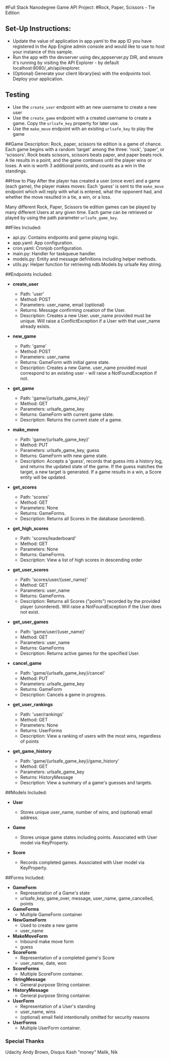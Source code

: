 #Full Stack Nanodegree Game API Project:
#Rock, Paper, Scissors - Tie Edition

## Set-Up Instructions:
 - Update the value of application in app.yaml to the app ID you have registered
 in the App Engine admin console and would like to use to host your instance of this sample.
 - Run the app with the devserver using dev_appserver.py DIR, and ensure it's
 running by visiting the API Explorer - by default localhost:8080/_ah/api/explorer.
 - (Optional) Generate your client library(ies) with the endpoints tool.
 Deploy your application.
 
 ## Testing
 - Use the `create_user` endpoint with an new username to create a new user
 - Use the `create_game` endpoint with a created username to create a game. Copy the
`urlsafe_key` property for later use.
 - Use the `make_move` endpoint with an existing `urlsafe_key` to play the game
 
##Game Description:
Rock, paper, scissors tie edition is a game of chance. Each game begins with a random 'target'
among the three: 'rock', 'paper', or 'scissors'.  Rock beats scissors, scissors beats
paper, and paper beats rock.  A tie results in a point, and the game continues
until the player wins or loses.  A win is worth 3 additional points, and counts as a win in
the standings.

##How to Play
After the player has created a user (once ever) and a game (each game), the player makes moves:
Each 'guess' is sent to the `make_move` endpoint which will reply
with what is entered, what the opponent had, and whether the move resulted in a tie,
a win, or a loss.

Many different Rock, Paper, Scissors tie edition games can be played by many different Users at any given time. Each game can be retrieved or played by using the path parameter
`urlsafe_game_key`.

##Files Included:
 - api.py: Contains endpoints and game playing logic.
 - app.yaml: App configuration.
 - cron.yaml: Cronjob configuration.
 - main.py: Handler for taskqueue handler.
 - models.py: Entity and message definitions including helper methods.
 - utils.py: Helper function for retrieving ndb.Models by urlsafe Key string.

##Endpoints Included:
 - **create_user**
    - Path: 'user'
    - Method: POST
    - Parameters: user_name, email (optional)
    - Returns: Message confirming creation of the User.
    - Description: Creates a new User. user_name provided must be unique. Will 
    raise a ConflictException if a User with that user_name already exists.
    
 - **new_game**
    - Path: 'game'
    - Method: POST
    - Parameters: user_name
    - Returns: GameForm with initial game state.
    - Description: Creates a new Game. user_name provided must correspond to an
    existing user - will raise a NotFoundException if not.
     
 - **get_game**
    - Path: 'game/{urlsafe_game_key}'
    - Method: GET
    - Parameters: urlsafe_game_key
    - Returns: GameForm with current game state.
    - Description: Returns the current state of a game.
    
 - **make_move**
    - Path: 'game/{urlsafe_game_key}'
    - Method: PUT
    - Parameters: urlsafe_game_key, guess
    - Returns: GameForm with new game state.
    - Description: Accepts a 'guess', records that guess into a history log, and
    returns the updated state of the game.  If the guess matches the target, a new
    target is generated.  If a game results in a win, a Score entity will be updated.
    
 - **get_scores**
    - Path: 'scores'
    - Method: GET
    - Parameters: None
    - Returns: GameForms.
    - Description: Returns all Scores in the database (unordered).
    
- **get_high_scores**
    - Path: 'scores/leaderboard'
    - Method: GET
    - Parameters: None
    - Returns: GameForms.
    - Description: View a list of high scores in descending order

 - **get_user_scores**
    - Path: 'scores/user/{user_name}'
    - Method: GET
    - Parameters: user_name
    - Returns: GameForms. 
    - Description: Returns all Scores ("points") recorded by the provided player (unordered).
    Will raise a NotFoundException if the User does not exist.
    
 - **get_user_games**
    - Path: 'game/user/{user_name}'
    - Method: GET
    - Parameters: user_name
    - Returns: GameForms
    - Description: Returns active games for the specified User.

 - **cancel_game**
    - Path: 'game/{urlsafe_game_key}/cancel'
    - Method: PUT
    - Parameters: urlsafe_game_key
    - Returns: GameForm
    - Description: Cancels a game in progress.

- **get_user_rankings**
    - Path: 'user/rankings'
    - Method: GET
    - Parameters: None
    - Returns: UserForms
    - Description: View a ranking of users with the most wins, regardless of points

- **get_game_history**
    - Path: 'game/{urlsafe_game_key}/game_history'
    - Method: GET
    - Parameters: urlsafe_game_key
    - Returns: HistoryMessage
    - Description: View a summary of a game's guesses and targets.

##Models Included:
 - **User**
    - Stores unique user_name, number of wins, and (optional) email address.
    
 - **Game**
    - Stores unique game states including points. Associated with User model via KeyProperty.
    
 - **Score**
    - Records completed games. Associated with User model via KeyProperty.
    
##Forms Included:
 - **GameForm**
    - Representation of a Game's state
    - urlsafe_key, game_over, message, user_name, game_cancelled, points
 - **GameForms**
    - Multiple GameForm container
 - **NewGameForm**
    - Used to create a new game
    - user_name
 - **MakeMoveForm**
    - Inbound make move form
    - guess
 - **ScoreForm**
    - Representation of a completed game's Score
    - user_name, date, won
 - **ScoreForms**
    - Multiple ScoreForm container.
 - **StringMessage**
    - General purpose String container.
 - **HistoryMessage**
    - General purpose String container.
- **UserForm**
    - Representation of a User's standing
    - user_name, wins
    - (optional) email field intentionally omitted for security reasons
 - **UserForms**
    - Multiple UserForm container.

### Special Thanks
Udacity Andy Brown, Disqus Kash "money" Malik, Nik
